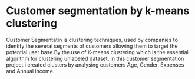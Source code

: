 # Customer segmentation by k-means clustering

Customer Segmentatin is clustering techniques, used by companies to identify the several segments of customers allowing them to target the potential user base.By the use of K-means clustering which is the essential algorithm for clustering unlabeled dataset.
in this customer segmentation project i created clusters by analysing customers Age, Gender, Expenses and Annual income.
